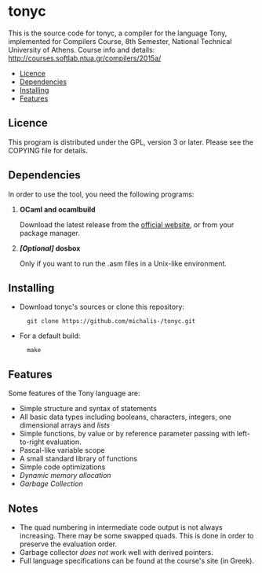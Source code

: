 tonyc
=====

This is the source code for tonyc, a compiler for the language Tony, implemented for Compilers Course,
8th Semester, National Technical University of Athens.
Course info and details: http://courses.softlab.ntua.gr/compilers/2015a/

* [Licence](#licence)
* [Dependencies](#dependencies)
* [Installing](#installing)
* [Features](#features)

Licence
-------

This program is distributed under the GPL, version 3 or later. Please see
the COPYING file for details.

Dependencies
------------

In order to use the tool, you need the following programs:

1. **OCaml and ocamlbuild**

	Download the latest release from the [official website](https://ocaml.org/), or
	from your package manager.

3. **_[Optional]_ dosbox**

   Only if you want to run the .asm files in a Unix-like environment.

Installing
----------

* Download tonyc's sources or clone this repository:

		git clone https://github.com/michalis-/tonyc.git

* For a default build:

		make


Features
--------

Some features of the Tony language are:

* Simple structure and syntax of statements
* All basic data types including booleans, characters, integers, one dimensional arrays and *lists*
* Simple functions, by value or by reference parameter passing with left-to-right evaluation.
* Pascal-like variable scope
* A small standard library of functions
* Simple code optimizations
* *Dynamic memory allocation*
* *Garbage Collection*

Notes
-----

* The quad numbering in intermediate code output is not always increasing. There may be some
swapped quads. This is done in order to preserve the evaluation order.
* Garbage collector *does not* work well with derived pointers.
* Full language specifications can be found at the course's site (in Greek).
